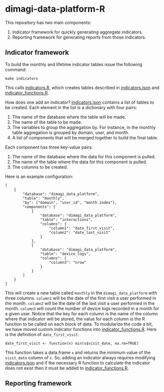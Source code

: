 # dimagi-data-platform-R

This repository has two main components:

1.  Indicator framework for quickly generating aggregate indicators.
2.  Reporting framework for generating reports from those indicators.

## Indicator framework

To build the monthly and lifetime indicator tables issue the following
command:

    make indicators

This calls [indicators.R](docs/indicators.R), which creates
tables described in [indicators.json](docs/indicators.json)
and [indicator_functions.R](docs/indicator_functions.R).

How does one add an indicator?
[indicators.json](docs/indicators.json) contains a list of
tables to be created. Each element in the list is a dictionary with
four pairs:

1.  The name of the database where the table will be made.
2.  The name of the table to be made.
3.  The variables to group the aggregation by. For instance, in the
    monthly table aggregation is grouped by domain, user, and month.
4.  A list of components that will be merged together to build the
    final table.

Each component has three key-value pairs:

1.  The name of the database where the data for this component is
    pulled.
2.  The name of the table where the data for this component is pulled.
3.  The columns to be created.

Here is an example configuration:

    [
        {
            "database": "dimagi_data_platform",
            "table": "monthly",
            "by": ["domain", "user_id", "month.index"],
            "components": [
                {
                    "database": "dimagi_data_platform",
                    "table": "interactions",
                    "columns": {
                        "column1": "date_first_visit",
                        "column2": "date_last_visit"
                    }
                },
                {
                    "database": "dimagi_data_platform",
                    "table": "device_logs",
                    "columns": {
                        "column3": "nrow"
                    }
                }
            ]
        }
    ]

This will create a new table called `monthly` in the
`dimagi_data_platform` with three columns. `column1` will be the date
of the first visit a user performed in the month. `column2` will be
the date of the last visit a user performed in the month. `column3`
will count the number of device logs recorded in a month for a given
user. Notice that the key for each column is the name of the column
where that indicator will be stored, the value for each column is the
R function to be called on each block of data. To modularize the code
a bit, we have moved custom indicator functions into
[indicator_functions.R](docs/indicator_functions.R). Here is
the definition of `date_first_visit`:

    date_first_visit <- function(x) min(x$visit_date, na.rm=TRUE)

This function takes a data.frame `x` and returns the minimum value of
the `visit_date` column of `x`. So, adding an indicator always
requires modifying [indicators.json](docs/indicators.json)
and if the necessary R function to calculate the indicator does not
exist then it must be added to
[indicator_functions.R](docs/indicator_functions.R).

## Reporting framework

